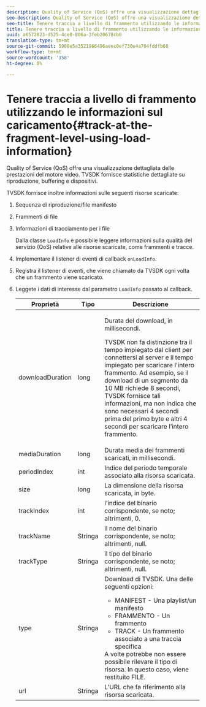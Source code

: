```yaml
---
description: Quality of Service (QoS) offre una visualizzazione dettagliata delle prestazioni del motore video. TVSDK fornisce statistiche dettagliate su riproduzione, buffering e dispositivi.
seo-description: Quality of Service (QoS) offre una visualizzazione dettagliata delle prestazioni del motore video. TVSDK fornisce statistiche dettagliate su riproduzione, buffering e dispositivi.
seo-title: Tenere traccia a livello di frammento utilizzando le informazioni sul caricamento
title: Tenere traccia a livello di frammento utilizzando le informazioni sul caricamento
uuid: a6572823-d525-4ce0-806a-3feb20678cb0
translation-type: tm+mt
source-git-commit: 5908e5a3521966496aeec0ef730e4a704fddfb68
workflow-type: tm+mt
source-wordcount: '358'
ht-degree: 0%

---
```



# Tenere traccia a livello di frammento utilizzando le informazioni sul caricamento{#track-at-the-fragment-level-using-load-information}

Quality of Service (QoS) offre una visualizzazione dettagliata delle prestazioni del motore video. TVSDK fornisce statistiche dettagliate su riproduzione, buffering e dispositivi.

TVSDK fornisce inoltre informazioni sulle seguenti risorse scaricate:

1. Sequenza di riproduzione/file manifesto
1. Frammenti di file
1. Informazioni di tracciamento per i file

   Dalla classe `LoadInfo` è possibile leggere informazioni sulla qualità del servizio (QoS) relative alle risorse scaricate, come frammenti e tracce.

1. Implementare il listener di eventi di callback `onLoadInfo`.
1. Registra il listener di eventi, che viene chiamato da TVSDK ogni volta che un frammento viene scaricato.
1. Leggete i dati di interesse dal parametro `LoadInfo` passato al callback.

   <table id="table_06BD536A23AB4A73B510998426BAE143"> 
    <thead> 
      <tr> 
      <th colname="col01" class="entry"> Proprietà </th> 
      <th colname="col1" class="entry"> Tipo </th> 
      <th colname="col2" class="entry"> Descrizione </th> 
      </tr> 
    </thead>
    <tbody> 
      <tr> 
      <td colname="col01"> <span class="codeph"> downloadDuration  </span> </td> 
      <td colname="col1"> <span class="codeph"> long  </span> </td> 
      <td colname="col2"> <p>Durata del download, in millisecondi. </p> <p>TVSDK non fa distinzione tra il tempo impiegato dal client per connettersi al server e il tempo impiegato per scaricare l'intero frammento. Ad esempio, se il download di un segmento da 10 MB richiede 8 secondi, TVSDK fornisce tali informazioni, ma non indica che sono necessari 4 secondi prima del primo byte e altri 4 secondi per scaricare l’intero frammento. </p> </td> 
      </tr> 
      <tr> 
      <td colname="col01"> <span class="codeph"> mediaDuration  </span> </td> 
      <td colname="col1"> <span class="codeph"> long  </span> </td> 
      <td colname="col2"> Durata media dei frammenti scaricati, in millisecondi. </td> 
      </tr> 
      <tr> 
      <td colname="col01"> <span class="codeph"> periodIndex  </span> </td> 
      <td colname="col1"> <span class="codeph"> int  </span> </td> 
      <td colname="col2"> Indice del periodo temporale associato alla risorsa scaricata. </td> 
      </tr> 
      <tr> 
      <td colname="col01"> <span class="codeph"> size  </span> </td> 
      <td colname="col1"> <span class="codeph"> long  </span> </td> 
      <td colname="col2"> La dimensione della risorsa scaricata, in byte. </td> 
      </tr> 
      <tr> 
      <td colname="col01"> <span class="codeph"> trackIndex  </span> </td> 
      <td colname="col1"> <span class="codeph"> int  </span> </td> 
      <td colname="col2"> l’indice del binario corrispondente, se noto; altrimenti, 0. </td> 
      </tr> 
      <tr> 
      <td colname="col01"> <span class="codeph"> trackName  </span> </td> 
      <td colname="col1"> <span class="codeph"> Stringa  </span> </td> 
      <td colname="col2"> il nome del binario corrispondente, se noto; altrimenti, null. </td> 
      </tr> 
      <tr> 
      <td colname="col01"> <span class="codeph"> trackType  </span> </td> 
      <td colname="col1"> <span class="codeph"> Stringa  </span> </td> 
      <td colname="col2"> il tipo del binario corrispondente, se noto; altrimenti, null. </td> 
      </tr> 
      <tr> 
      <td colname="col01"> <span class="codeph"> type  </span> </td> 
      <td colname="col1"> <span class="codeph"> Stringa  </span> </td> 
      <td colname="col2"> Download di TVSDK. Una delle seguenti opzioni: 
      <ul id="ul_9C3BDEBD878544DA95C7FF81114F9B5C"> 
      <li id="li_A093552B492A44FD8B30785E465F6886">MANIFEST - Una playlist/un manifesto </li> 
      <li id="li_DEF9AC71AA564F9BB4C5D4E834432EE5">FRAMMENTO - Un frammento </li> 
      <li id="li_57821F47B6F04CD38570BCE6447A01B8">TRACK - Un frammento associato a una traccia specifica </li> 
      </ul> A volte potrebbe non essere possibile rilevare il tipo di risorsa. In questo caso, viene restituito FILE. </td> 
      </tr> 
      <tr> 
      <td colname="col01"> <span class="codeph"> url  </span> </td> 
      <td colname="col1"> <span class="codeph"> Stringa  </span> </td> 
      <td colname="col2"> L’URL che fa riferimento alla risorsa scaricata. </td> 
      </tr> 
    </tbody> 
   </table>
